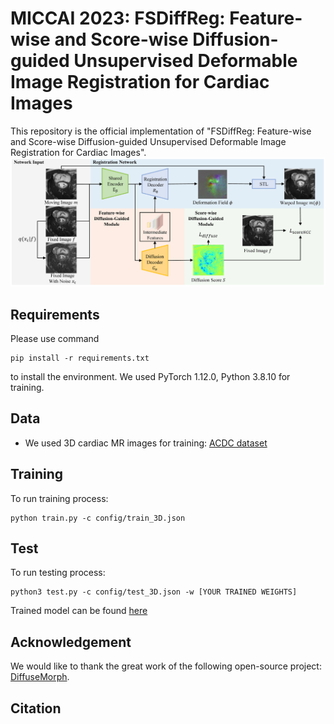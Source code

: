 # MICCAI 2023: FSDiffReg: Feature-wise and Score-wise Diffusion-guided Unsupervised Deformable Image Registration for Cardiac Images

This repository is the official implementation of "FSDiffReg: Feature-wise and Score-wise Diffusion-guided Unsupervised Deformable Image Registration for Cardiac Images".
<img src="./img/mainfigure.png">

## Requirements
Please use command
```
pip install -r requirements.txt
```
to install the environment. We used PyTorch 1.12.0, Python 3.8.10 for training.

## Data
* We used 3D cardiac MR images for training: [ACDC dataset](https://acdc.creatis.insa-lyon.fr/description/databases.html)

## Training

To run training process:

```
python train.py -c config/train_3D.json
```

## Test

To run testing process:

```
python3 test.py -c config/test_3D.json -w [YOUR TRAINED WEIGHTS]
```
Trained model can be found [here](https://drive.google.com/drive/folders/1x4NC9hHor2JexrclDmUMfKYTHhOQvVYT?usp=sharing)

## Acknowledgement

We would like to thank the great work of the following open-source project: [DiffuseMorph](https://github.com/DiffuseMorph/DiffuseMorph).

## Citation

